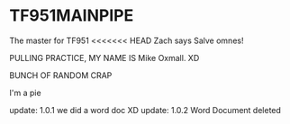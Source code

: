 # TF951MAINPIPE
The master for TF951
<<<<<<< HEAD
Zach says Salve omnes!

PULLING PRACTICE, MY NAME IS Mike Oxmall. XD

BUNCH OF RANDOM CRAP

I'm a pie




update: 1.0.1 we did a word doc XD
update: 1.0.2 Word Document deleted
